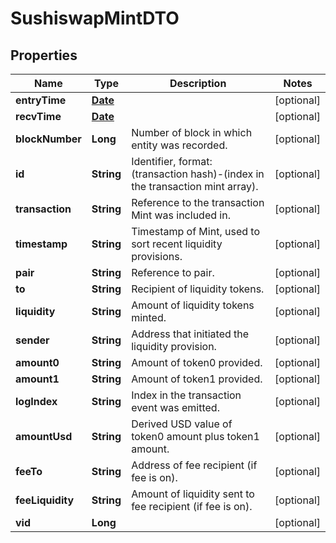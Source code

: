 

# SushiswapMintDTO

## Properties

Name | Type | Description | Notes
------------ | ------------- | ------------- | -------------
**entryTime** | [**Date**](Date.md) |  |  [optional]
**recvTime** | [**Date**](Date.md) |  |  [optional]
**blockNumber** | **Long** | Number of block in which entity was recorded. |  [optional]
**id** | **String** | Identifier, format: (transaction hash)-(index in the transaction mint array). |  [optional]
**transaction** | **String** | Reference to the transaction Mint was included in. |  [optional]
**timestamp** | **String** | Timestamp of Mint, used to sort recent liquidity provisions. |  [optional]
**pair** | **String** | Reference to pair. |  [optional]
**to** | **String** | Recipient of liquidity tokens. |  [optional]
**liquidity** | **String** | Amount of liquidity tokens minted. |  [optional]
**sender** | **String** | Address that initiated the liquidity provision. |  [optional]
**amount0** | **String** | Amount of token0 provided. |  [optional]
**amount1** | **String** | Amount of token1 provided. |  [optional]
**logIndex** | **String** | Index in the transaction event was emitted. |  [optional]
**amountUsd** | **String** | Derived USD value of token0 amount plus token1 amount. |  [optional]
**feeTo** | **String** | Address of fee recipient (if fee is on). |  [optional]
**feeLiquidity** | **String** | Amount of liquidity sent to fee recipient (if fee is on). |  [optional]
**vid** | **Long** |  |  [optional]




